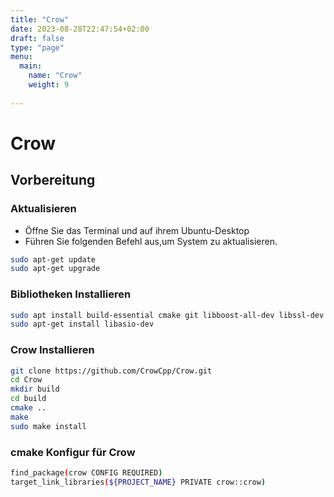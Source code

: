 ```yaml
---
title: "Crow"
date: 2023-08-28T22:47:54+02:00
draft: false
type: "page"
menu: 
  main:
    name: "Crow"
    weight: 9
    
---
```


# Crow
## Vorbereitung
### Aktualisieren
- Öffne Sie das Terminal und auf ihrem Ubuntu-Desktop
- Führen Sie folgenden Befehl aus,um System zu aktualisieren.
```bash
sudo apt-get update
sudo apt-get upgrade
```
### Bibliotheken Installieren
```bash
sudo apt install build-essential cmake git libboost-all-dev libssl-dev 
sudo apt-get install libasio-dev
```
### Crow Installieren
```bash
git clone https://github.com/CrowCpp/Crow.git
cd Crow
mkdir build
cd build
cmake ..
make
sudo make install
```
### cmake Konfigur für Crow
```bash
find_package(crow CONFIG REQUIRED)
target_link_libraries(${PROJECT_NAME} PRIVATE crow::crow)
```









